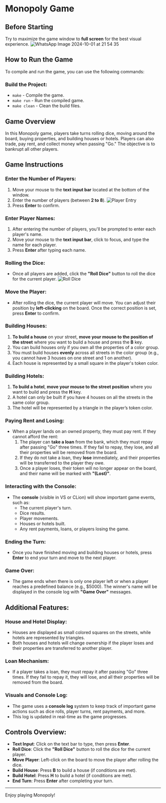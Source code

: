 # Monopoly Game

## Before Starting
Try to maximize the game window to **full screen** for the best visual experience.
![WhatsApp Image 2024-10-01 at 21 54 35](https://github.com/user-attachments/assets/9a543efe-57a9-408a-8548-32f4fc2f6f17)

## How to Run the Game

To compile and run the game, you can use the following commands:

### Build the Project:
- `make` - Compile the game.
- `make run` - Run the compiled game.
- `make clean` - Clean the build files.

## Game Overview

In this Monopoly game, players take turns rolling dice, moving around the board, buying properties, and building houses or hotels. Players can also trade, pay rent, and collect money when passing "Go." The objective is to bankrupt all other players.

## Game Instructions

### Enter the Number of Players:
1. Move your mouse to the **text input bar** located at the bottom of the window.
2. Enter the number of players (between **2 to 8**).
   ![Player Entry](https://github.com/user-attachments/assets/d3a3ae8c-10c2-4e3b-affa-510ba4717f2e)
3. Press **Enter** to confirm.

### Enter Player Names:
1. After entering the number of players, you'll be prompted to enter each player's name.
2. Move your mouse to the **text input bar**, click to focus, and type the name for each player.
3. Press **Enter** after typing each name.

### Rolling the Dice:
- Once all players are added, click the **"Roll Dice"** button to roll the dice for the current player.
   ![Roll Dice](https://github.com/user-attachments/assets/65d731ac-ed8c-4e65-8904-bf0d11671378)
  
### Move the Player:
- After rolling the dice, the current player will move. You can adjust their position by **left-clicking** on the board. Once the correct position is set, press **Enter** to confirm.

### Building Houses:
1. **To build a house** on your street, **move your mouse to the position of the street** where you want to build a house and press the **B** key.
2. You can build houses only if you own all the properties of a color group.
3. You must build houses **evenly** across all streets in the color group (e.g., you cannot have 3 houses on one street and 1 on another).
4. Each house is represented by a small square in the player's token color.

### Building Hotels:
1. **To build a hotel**, **move your mouse to the street position** where you want to build and press the **H** key.
2. A hotel can only be built if you have 4 houses on all the streets in the same color group.
3. The hotel will be represented by a triangle in the player’s token color.

### Paying Rent and Losing:
- When a player lands on an owned property, they must pay rent. If they cannot afford the rent:
  1. The player can **take a loan** from the bank, which they must repay after passing "Go" three times. If they fail to repay, they lose, and all their properties will be removed from the board.
  2. If they do not take a loan, they **lose** immediately, and their properties will be transferred to the player they owe.
  3. Once a player loses, their token will no longer appear on the board, and their name will be marked with **"(Lost)"**.

### Interacting with the Console:
- The **console** (visible in VS or CLion) will show important game events, such as:
  - The current player's turn.
  - Dice results.
  - Player movements.
  - Houses or hotels built.
  - Any rent payments, loans, or players losing the game.

### Ending the Turn:
- Once you have finished moving and building houses or hotels, press **Enter** to end your turn and move to the next player.

### Game Over:
- The game ends when there is only one player left or when a player reaches a predefined balance (e.g., $5000). The winner's name will be displayed in the console log with **"Game Over"** messages.

## Additional Features:

### House and Hotel Display:
- Houses are displayed as small colored squares on the streets, while hotels are represented by triangles.
- Both houses and hotels will change ownership if the player loses and their properties are transferred to another player.

### Loan Mechanism:
- If a player takes a loan, they must repay it after passing "Go" three times. If they fail to repay it, they will lose, and all their properties will be removed from the board.

### Visuals and Console Log:
- The game uses a **console log** system to keep track of important game actions such as dice rolls, player turns, rent payments, and more.
- This log is updated in real-time as the game progresses.

## Controls Overview:
- **Text Input**: Click on the text bar to type, then press **Enter**.
- **Roll Dice**: Click the **"Roll Dice"** button to roll the dice for the current player.
- **Move Player**: Left-click on the board to move the player after rolling the dice.
- **Build House**: Press **B** to build a house (if conditions are met).
- **Build Hotel**: Press **H** to build a hotel (if conditions are met).
- **End Turn**: Press **Enter** after completing your turn.

---

Enjoy playing Monopoly!
